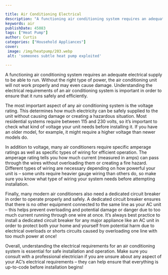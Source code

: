 ```yaml
---

title: Air Conditioning Electrical
description: "A functioning air conditioning system requires an adequate electrical supply to be able to run. Without the right type of power, t...lets find out"
keywords: air
publishDate: 45083
tags: ["Heat Pump"]
author: Curtis
categories: ["Household Appliances"]
cover: 
 image: /img/heatpump/203.webp
 alt: 'someones subtle heat pump exploited'

---
```


A functioning air conditioning system requires an adequate electrical supply to be able to run. Without the right type of power, the air conditioning unit will not work properly and may even cause damage. Understanding the electrical requirements of an air conditioning system is important in order to ensure that it runs safely and efficiently.

The most important aspect of any air conditioning system is the voltage rating. This determines how much electricity can be safely supplied to the unit without causing damage or creating a hazardous situation. Most residential systems require between 115 and 230 volts, so it’s important to check what kind of voltage your unit needs before installing it. If you have an older model, for example, it might require a higher voltage than newer models do. 

In addition to voltage, many air conditioners require specific amperage ratings as well as specific types of wiring for efficient operation. The amperage rating tells you how much current (measured in amps) can pass through the wires without overloading them or creating a fire hazard. Different types of wiring are necessary depending on how powerful your unit is – some units require heavier gauge wiring than others do, so make sure you know what type of wiring your system needs before attempting installation. 

Finally, many modern air conditioners also need a dedicated circuit breaker in order to operate properly and safely. A dedicated circuit breaker ensures that there is no other equipment connected to the same line as your AC unit – this helps prevent overloading and potential damage or danger due to too much current running through one wire at once. It’s always best practice to install a dedicated circuit breaker for any major appliance like an AC unit in order to protect both your home and yourself from potential harm due to electrical overloads or shorts circuits caused by overloading one line with too much power at once! 

Overall, understanding the electrical requirements for an air conditioning system is essential for safe installation and operation. Make sure you consult with a professional electrician if you are unsure about any aspect of your AC’s electrical requirements – they can help ensure that everything is up-to-code before installation begins!

